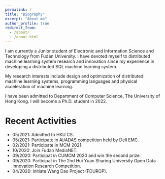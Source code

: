 ```yaml
---
permalink: /
title: "Biography"
excerpt: "About me"
author_profile: true
redirect_from: 
  - /about/
  - /about.html
---
```


I am currently a Junior student of Electronic and Information Science and Technology from Fudan University. I have devoted myself to distributed machine learning system research and innovation since my experience in developing a distributed SQL machine learning system.

My research interests include design and optimization of distributed machine learning systems, programming languages and physical acceleration of machine learning.

I have been admitted to Department of Computer Science, The University of Hong Kong. I will become a Ph.D. student in 2022.

Recent Activities
======

* 05/2021: Admitted to HKU CS.
* 05/2021: Participate in AI/ADAS competition held by Dell EMC.
* 02/2021: Participate in MCM 2021.
* 10/2020: Join Fudan MediaNET.
* 09/2020: Participat in CUMCM 2020 and win the second prize.
* 09/2020: Participat in The 2nd Hui Yuan Sharing University Open Data Innovation Research Competition.
* 04/2020: Initiate Wang Dao Project (FDUROP).